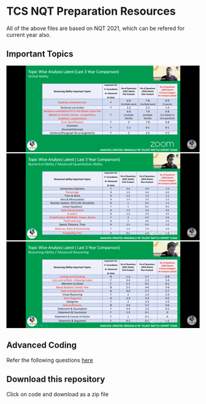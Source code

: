 # TCS NQT Preparation Resources

All of the above files are based on NQT 2021, which can be refered for current year also.

## Important Topics

<img src="img/1.jpg"/>
<img src="img/2.jpg"/>
<img src="img/3.jpg"/>


## Advanced Coding

Refer the following questions [here](https://www.geeksforgeeks.org/tcs-nqt-coding-sheet-exam-preparation/)

## Download this repository
Click on code and download as a zip file

